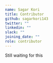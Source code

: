 ```yaml
---
name: Sagar Kori
title: Contributor
github: sagarkori143
twitter: ""
linkedin: ""
slack: ""
joining_date: ""
role: contributor
---
```


Still waiting for this
